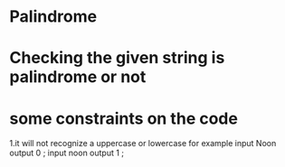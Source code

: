 # Palindrome
# Checking the given string is  palindrome or not 
# some constraints on the code 
1.it will not  recognize a uppercase or lowercase for example 
input Noon output  0 ;
input noon output  1 ;
